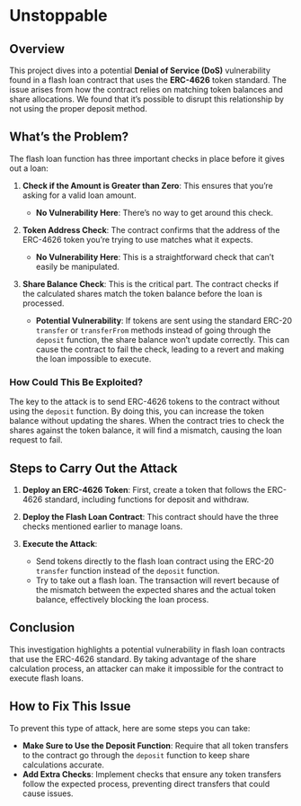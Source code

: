 # Unstoppable

## Overview

This project dives into a potential **Denial of Service (DoS)** vulnerability found in a flash loan contract that uses the **ERC-4626** token standard. The issue arises from how the contract relies on matching token balances and share allocations. We found that it’s possible to disrupt this relationship by not using the proper deposit method.

## What’s the Problem?

The flash loan function has three important checks in place before it gives out a loan:

1. **Check if the Amount is Greater than Zero**: This ensures that you’re asking for a valid loan amount.
   - **No Vulnerability Here**: There’s no way to get around this check.

2. **Token Address Check**: The contract confirms that the address of the ERC-4626 token you’re trying to use matches what it expects.
   - **No Vulnerability Here**: This is a straightforward check that can’t easily be manipulated.

3. **Share Balance Check**: This is the critical part. The contract checks if the calculated shares match the token balance before the loan is processed. 
   - **Potential Vulnerability**: If tokens are sent using the standard ERC-20 `transfer` or `transferFrom` methods instead of going through the `deposit` function, the share balance won’t update correctly. This can cause the contract to fail the check, leading to a revert and making the loan impossible to execute.

### How Could This Be Exploited?

The key to the attack is to send ERC-4626 tokens to the contract without using the `deposit` function. By doing this, you can increase the token balance without updating the shares. When the contract tries to check the shares against the token balance, it will find a mismatch, causing the loan request to fail.

## Steps to Carry Out the Attack

1. **Deploy an ERC-4626 Token**: First, create a token that follows the ERC-4626 standard, including functions for deposit and withdraw.

2. **Deploy the Flash Loan Contract**: This contract should have the three checks mentioned earlier to manage loans.

3. **Execute the Attack**:
   - Send tokens directly to the flash loan contract using the ERC-20 `transfer` function instead of the `deposit` function.
   - Try to take out a flash loan. The transaction will revert because of the mismatch between the expected shares and the actual token balance, effectively blocking the loan process.

## Conclusion

This investigation highlights a potential vulnerability in flash loan contracts that use the ERC-4626 standard. By taking advantage of the share calculation process, an attacker can make it impossible for the contract to execute flash loans.

## How to Fix This Issue

To prevent this type of attack, here are some steps you can take:

- **Make Sure to Use the Deposit Function**: Require that all token transfers to the contract go through the `deposit` function to keep share calculations accurate.
- **Add Extra Checks**: Implement checks that ensure any token transfers follow the expected process, preventing direct transfers that could cause issues.

